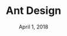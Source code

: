---
layout: post
date: April 1, 2018
title: Ant Design
company: Ant Financial
link: https://ant.design/
image: images/systems/ant-design.jpg
description: A design system with values of Nature and Determinacy for better user experience of enterprise applications.

---